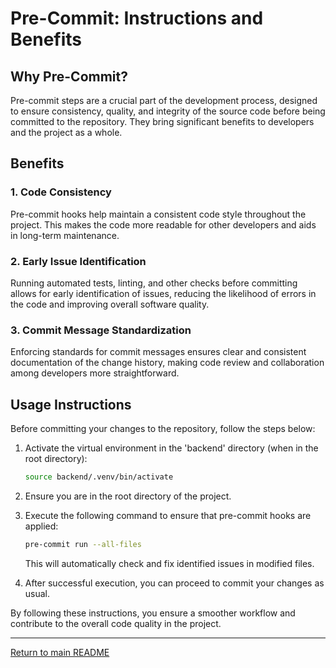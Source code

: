 # Pre-Commit: Instructions and Benefits

## Why Pre-Commit?

Pre-commit steps are a crucial part of the development process, designed to ensure consistency, quality, and integrity of the source code before being committed to the repository. They bring significant benefits to developers and the project as a whole.

## Benefits

### 1. Code Consistency

Pre-commit hooks help maintain a consistent code style throughout the project. This makes the code more readable for other developers and aids in long-term maintenance.

### 2. Early Issue Identification

Running automated tests, linting, and other checks before committing allows for early identification of issues, reducing the likelihood of errors in the code and improving overall software quality.

### 3. Commit Message Standardization

Enforcing standards for commit messages ensures clear and consistent documentation of the change history, making code review and collaboration among developers more straightforward.

## Usage Instructions

Before committing your changes to the repository, follow the steps below:

1. Activate the virtual environment in the 'backend' directory (when in the root directory):

   ```bash
   source backend/.venv/bin/activate
   ```

2. Ensure you are in the root directory of the project.

3. Execute the following command to ensure that pre-commit hooks are applied:

   ```bash
   pre-commit run --all-files
   ```

   This will automatically check and fix identified issues in modified files.

4. After successful execution, you can proceed to commit your changes as usual.

By following these instructions, you ensure a smoother workflow and contribute to the overall code quality in the project.

---

[Return to main README](../README.md)

